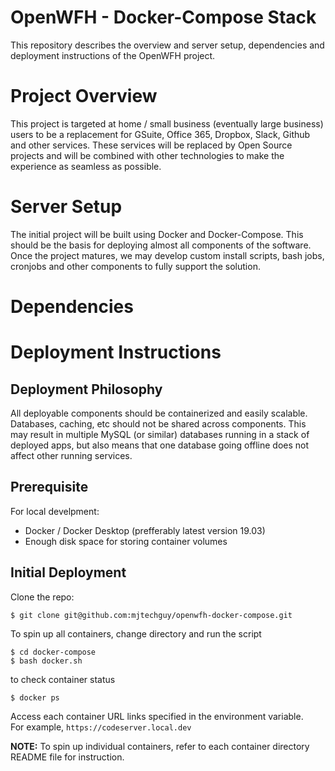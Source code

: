# OpenWFH - Docker-Compose Stack
This repository describes the overview and server setup, dependencies and deployment instructions of the OpenWFH project.

# Project Overview
This project is targeted at home / small business (eventually large business) users to be a replacement for GSuite, Office 365, Dropbox, Slack, Github and other services. These services will be replaced by Open Source projects and will be combined with other technologies to make the experience as seamless as possible.

# Server Setup
The initial project will be built using Docker and Docker-Compose. This should be the basis for deploying almost all components of the software. Once the project matures, we may develop custom install scripts, bash jobs, cronjobs and other components to fully support the solution.

# Dependencies


# Deployment Instructions

## Deployment Philosophy
All deployable components should be containerized and easily scalable. Databases, caching, etc should not be shared across components. This may result in multiple MySQL (or similar) databases running in a stack of deployed apps, but also means that one database going offline does not affect other running services.

## Prerequisite
For local develpment:
- Docker / Docker Desktop (prefferably latest version 19.03)
- Enough disk space for storing container volumes

## Initial Deployment
Clone the repo:
```console
$ git clone git@github.com:mjtechguy/openwfh-docker-compose.git
```

To spin up all containers, change directory and run the script
```console
$ cd docker-compose
$ bash docker.sh
```

to check container status
```console
$ docker ps
```

Access each container URL links specified in the environment variable.  
For example, `https://codeserver.local.dev`

**NOTE:** To spin up individual containers, refer to each container directory README file for instruction.






